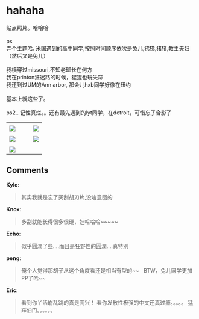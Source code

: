 # hahaha

<div id="msgcns!9884D0A402622CB2!3731" class="bvMsg"><div>贴点照片。哈哈哈</div>
<div> </div>
<div>ps</div>
<div>弄个主题哈. 米国遇到的高中同学,按照时间顺序依次是兔儿,狒狒,猪猪,教主夫妇（然后又是兔儿）</div>
<div> </div>
<div>我横穿过missouri,不知老班长在何方</div>
<div>我在printon狂迷路的时候，猩猩也玩失踪</div>
<div>我还到过UM的Ann arbor, 那会儿hxb同学好像在纽约</div>
<div> </div>
<div>基本上就这些了。</div>
<div> </div>
<div>ps2.. 记性真烂。。还有最先遇到的lyt同学，在detroit，可惜忘了合影了</div></div><table cellspacing="0" border="0"><tr><td></td></tr><tr><td valign="top"><a href="http://byfiles.storage.live.com/y1pLObttT9Or5BOfCZQS8jj9Tm9taAFXkY3Ce4_GTzzUt0XCqrn7Dzu-a-sFQpszgMFmart97LrcFA" target="_blank" rel="WLPP;url=http://byfiles.storage.live.com/y1pLObttT9Or5BOfCZQS8jj9Tm9taAFXkY3Ce4_GTzzUt0XCqrn7Dzu-a-sFQpszgMFmart97LrcFA;cnsid=cns&#033;9884D0A402622CB2&#033;3732"><img src="http://byfiles.storage.live.com/y1pLObttT9Or5BOfCZQS8jj9Y3dotFypITPiG017HcnGZWT0PZ6D3n61CVYc4CE4bZ_NKvb7SY5-18" border="0" /></a></td><td width="15"></td><td valign="top"><a href="http://byfiles.storage.live.com/y1pfGuoeG908Xfx7pDil-neBrC_2FmlQCwuhOG3xfxepXFQ532mGYvofuLLpd1ZNX3pjoQlrR9zknk" target='_blank' rel="WLPP;url=http://byfiles.storage.live.com/y1pfGuoeG908Xfx7pDil-neBrC_2FmlQCwuhOG3xfxepXFQ532mGYvofuLLpd1ZNX3pjoQlrR9zknk;cnsid=cns&#033;9884D0A402622CB2&#033;3733"><img src="http://byfiles.storage.live.com/y1pfGuoeG908Xfx7pDil-neBh84eIPI_qaWjnfNVOzZpgGHIVm5z3_49RyOO3L9Bnvo-KYDOFooKeg" border="0" /></a></td></tr><tr><td></td></tr><tr><td valign="top"><a href="http://byfiles.storage.live.com/y1p3FiO1FZgfVMi3N-U8TEWiXUVORjIUTGTjaoY-cHH0kZVETaTUIwKSPGQ9xhw2ir_Ihl1H9hCtSQ" target="_blank" rel="WLPP;url=http://byfiles.storage.live.com/y1p3FiO1FZgfVMi3N-U8TEWiXUVORjIUTGTjaoY-cHH0kZVETaTUIwKSPGQ9xhw2ir_Ihl1H9hCtSQ;cnsid=cns&#033;9884D0A402622CB2&#033;3738"><img src="http://byfiles.storage.live.com/y1p3FiO1FZgfVMi3N-U8TEWiY3S4Pu88MRxqTVcpf6snm4eMVeSQF7EW3yfU6wypOUBXPGLPPcAJ94" border="0" /></a></td><td width="15"></td><td valign="top"><a href="http://byfiles.storage.live.com/y1pDYWuB3iKs73yPvMz_J8TqPLmhSohDI1NTGCyXj6JWieqoqxcaVZ8q9trr_kfmHRshiaqNFJMFeo" target='_blank' rel="WLPP;url=http://byfiles.storage.live.com/y1pDYWuB3iKs73yPvMz_J8TqPLmhSohDI1NTGCyXj6JWieqoqxcaVZ8q9trr_kfmHRshiaqNFJMFeo;cnsid=cns&#033;9884D0A402622CB2&#033;3739"><img src="http://byfiles.storage.live.com/y1pDYWuB3iKs73yPvMz_J8TqJGGMr4Jq3xLqYyyqpnKCaKwpymUiWQ4Wkh6h1--wtO8-XqzOxhZwRM" border="0" /></a></td></tr><tr><td></td></tr><tr><td valign="top"><a href="http://byfiles.storage.live.com/y1pld5gYBai6KNsc6iii9-7bGW6UREcygJ06qAxSqDs5fMPe8VEqHL5qD3hTV4IWIqWf5ISYAaGDdg" target="_blank" rel="WLPP;url=http://byfiles.storage.live.com/y1pld5gYBai6KNsc6iii9-7bGW6UREcygJ06qAxSqDs5fMPe8VEqHL5qD3hTV4IWIqWf5ISYAaGDdg;cnsid=cns&#033;9884D0A402622CB2&#033;3740"><img src="http://byfiles.storage.live.com/y1pld5gYBai6KNsc6iii9-7bC6eF9Oa3jPBByim1592zmwpjxc_GtBkWPWcNSuQoHmaUyPk3_khpvA" border="0" /></a></td></tr></table>

## Comments

**Kyle**:
> 其实我就是忘了买刮胡刀片,没啥意图的

**Knox**:
> 多刮就能长得很多很硬，娃哈哈哈~~~~~

**Echo**:
> 似乎圓潤了些....而且是狂野性的圓潤....真特別

**peng**:
> 俺个人觉得那胡子从这个角度看还是相当有型的~~ 
 
BTW，兔儿同学更加PP了哈~~

**Eric**:
> 看到你丫活崩乱跳的真是高兴！
看你发散性极强的中文还真过瘾。。。。。
猛踩油门。。。。。。

